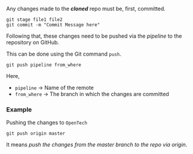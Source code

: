 Any changes made to the ***cloned*** repo must be, first, committed.

```shell
git stage file1 file2
git commit -m "Commit Message here"
```

Following that, these changes need to be pushed via the *pipeline* to the repository on GitHub. 

This can be done using the Git command `push`. 
```shell
git push pipeline from_where
```
Here, 
* `pipeline` → Name of the remote
* `from_where` → The branch in which the changes are committed

### Example
Pushing the changes to `OpenTech`
```shell
git push origin master
```
It means *push the changes from the master branch to the repo via origin*.

